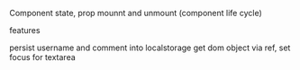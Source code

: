 Component
state, prop
mounnt and unmount (component life cycle)

features

persist username and comment into localstorage
get dom object via ref, set focus for textarea
